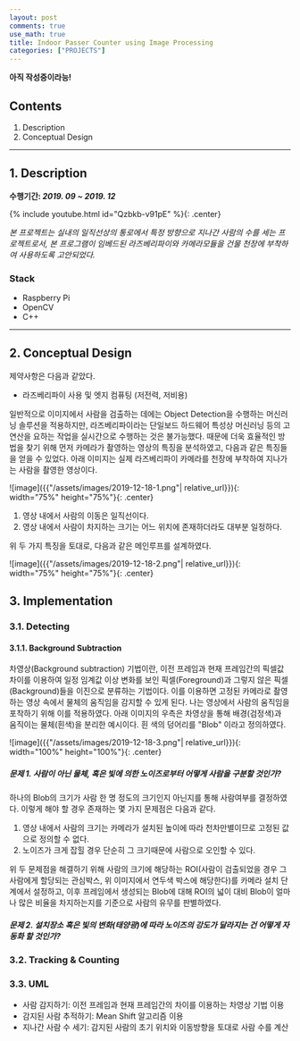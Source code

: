 ```yaml
---
layout: post
comments: true
use_math: true
title: Indoor Passer Counter using Image Processing
categories: ["PROJECTS"]
---
```


**아직 작성중이라능!**   

## Contents
1. Description
2. Conceptual Design

------------------

## 1. Description
**수행기간: *2019. 09 ~ 2019. 12***   
   
<!-- 데모동영상 -->
{% include youtube.html id="Qzbkb-v91pE" %}{: .center}   
   
*본 프로젝트는 실내의 일직선상의 통로에서 특정 방향으로 지나간 사람의 수를 세는 프로젝트로서, 본 프로그램이 임베드된 라즈베리파이와 카메라모듈을 건물 천장에 부착하여 사용하도록 고안되었다.*

### Stack
+ Raspberry Pi
+ OpenCV
+ C++ 

------------------


## 2. Conceptual Design

제약사항은 다음과 같았다.
+ 라즈베리파이 사용 및 엣지 컴퓨팅 (저전력, 저비용)

일반적으로 이미지에서 사람을 검출하는 데에는 Object Detection을 수행하는 머신러닝 솔루션을 적용하지만, 라즈베리파이라는 단일보드 하드웨어 특성상 머신러닝 등의 고연산을 요하는 작업을 실시간으로 수행하는 것은 불가능했다. 때문에 더욱 효율적인 방법을 찾기 위해 먼저 카메라가 촬영하는 영상의 특징을 분석하였고, 다음과 같은 특징들을 얻을 수 있었다. 아래 이미지는 실제 라즈베리파이 카메라를 천장에 부착하여 지나가는 사람을 촬영한 영상이다.   
   

![image]({{"/assets/images/2019-12-18-1.png"| relative_url}}){: width="75%" height="75%"}{: .center}   
   

1. 영상 내에서 사람의 이동은 일직선이다.
2. 영상 내에서 사람이 차지하는 크기는 어느 위치에 존재하더라도 대부분 일정하다.
   
위 두 가지 특징을 토대로, 다음과 같은 메인루프를 설계하였다.    
    
   
![image]({{"/assets/images/2019-12-18-2.png"| relative_url}}){: width="75%" height="75%"}{: .center}   
   
   

## 3. Implementation

### 3.1. Detecting

#### 3.1.1. Background Subtraction
차영상(Background subtraction) 기법이란, 이전 프레임과 현재 프레임간의 픽셀값 차이를 이용하여 일정 임계값 이상 변화를 보인 픽셀(Foreground)과 그렇지 않은 픽셀(Background)들을 이진으로 분류하는 기법이다. 이를 이용하면 고정된 카메라로 촬영하는 영상 속에서 물체의 움직임을 감지할 수 있게 된다. 나는 영상에서 사람의 움직임을 포착하기 위해 이를 적용하였다. 아래 이미지의 우측은 차영상을 통해 배경(검정색)과 움직이는 물체(흰색)을 분리한 예시이다. 흰 색의 덩어리를 "Blob" 이라고 정의하였다.   
   
![image]({{"/assets/images/2019-12-18-3.png"| relative_url}}){: width="100%" height="100%"}{: .center}   
   
##### 문제 1. 사람이 아닌 물체, 혹은 빛에 의한 노이즈로부터 어떻게 사람을 구분할 것인가?
하나의 Blob의 크기가 사람 한 명 정도의 크기인지 아닌지를 통해 사람여부를 결정하였다. 이렇게 해야 할 경우 존재하는 몇 가지 문제점은 다음과 같다.

1. 영상 내에서 사람의 크기는 카메라가 설치된 높이에 따라 천차만별이므로 고정된 값으로 정의할 수 없다.
2. 노이즈가 크게 잡힐 경우 단순히 그 크기때문에 사람으로 오인할 수 있다.

위 두 문제점을 해결하기 위해 사람의 크기에 해당하는 ROI(사람이 검출되었을 경우 그 사람에게 할당되는 관심박스, 위 이미지에서 연두색 박스에 해당한다)를 카메라 설치 단계에서 설정하고, 이후 프레임에서 생성되는 Blob에 대해 ROI의 넓이 대비 Blob이 얼마나 많은 비율을 차지하는지를 기준으로 사람의 유무를 판별하였다.



##### 문제 2. 설치장소 혹은 빛의 변화(태양광)에 따라 노이즈의 강도가 달라지는 건 어떻게 자동화 할 것인가?

### 3.2. Tracking & Counting

### 3.3. UML




+ 사람 감지하기: 이전 프레임과 현재 프레임간의 차이를 이용하는 차영상 기법 이용
+ 감지된 사람 추적하기: Mean Shift 알고리즘 이용
+ 지나간 사람 수 세기: 감지된 사람의 초기 위치와 이동방향을 토대로 사람 수를 계산